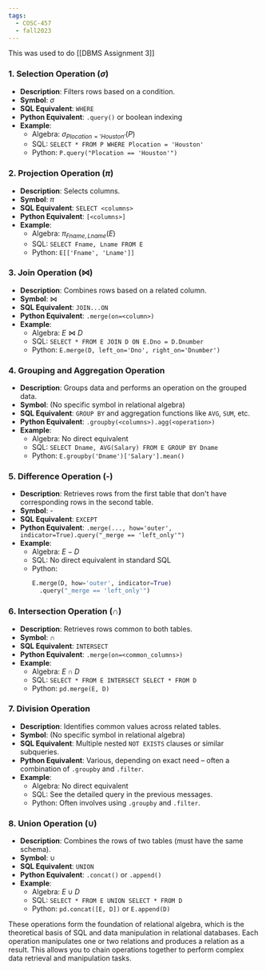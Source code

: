 ```yaml
---
tags:
  - COSC-457
  - fall2023
---
```


This was used to do [[DBMS Assignment 3]]

### 1. Selection Operation ($\sigma$)
- **Description**: Filters rows based on a condition.
- **Symbol**: $\sigma$
- **SQL Equivalent**: `WHERE`
- **Python Equivalent**: `.query()` or boolean indexing
- **Example**: 
  - Algebra: $\sigma_{Plocation = 'Houston'}(P)$
  - SQL: `SELECT * FROM P WHERE Plocation = 'Houston'`
  - Python: `P.query("Plocation == 'Houston'")`

### 2. Projection Operation ($\pi$)
- **Description**: Selects columns.
- **Symbol**: $\pi$
- **SQL Equivalent**: `SELECT <columns>`
- **Python Equivalent**: `[<columns>]`
- **Example**: 
  - Algebra: $\pi_{Fname, Lname}(E)$
  - SQL: `SELECT Fname, Lname FROM E`
  - Python: `E[['Fname', 'Lname']]`

### 3. Join Operation ($\bowtie$)
- **Description**: Combines rows based on a related column.
- **Symbol**: $\bowtie$
- **SQL Equivalent**: `JOIN...ON`
- **Python Equivalent**: `.merge(on=<column>)`
- **Example**: 
  - Algebra: $E \bowtie D$
  - SQL: `SELECT * FROM E JOIN D ON E.Dno = D.Dnumber`
  - Python: `E.merge(D, left_on='Dno', right_on='Dnumber')`

### 4. Grouping and Aggregation Operation 
- **Description**: Groups data and performs an operation on the grouped data.
- **Symbol**: (No specific symbol in relational algebra)
- **SQL Equivalent**: `GROUP BY` and aggregation functions like `AVG`, `SUM`, etc.
- **Python Equivalent**: `.groupby(<columns>).agg(<operation>)`
- **Example**: 
  - Algebra: No direct equivalent
  - SQL: `SELECT Dname, AVG(Salary) FROM E GROUP BY Dname`
  - Python: `E.groupby('Dname')['Salary'].mean()`

### 5. Difference Operation (-)
- **Description**: Retrieves rows from the first table that don't have corresponding rows in the second table.
- **Symbol**: -
- **SQL Equivalent**: `EXCEPT`
- **Python Equivalent**: `.merge(..., how='outer', indicator=True).query("_merge == 'left_only'")`
- **Example**: 
  - Algebra: $E - D$
  - SQL: No direct equivalent in standard SQL
  - Python: 
    ```python
    E.merge(D, how='outer', indicator=True)
      .query("_merge == 'left_only'")
    ```

### 6. Intersection Operation ($\cap$)
- **Description**: Retrieves rows common to both tables.
- **Symbol**: $\cap$
- **SQL Equivalent**: `INTERSECT`
- **Python Equivalent**: `.merge(on=<common_columns>)`
- **Example**: 
  - Algebra: $E \cap D$
  - SQL: `SELECT * FROM E INTERSECT SELECT * FROM D`
  - Python: `pd.merge(E, D)`

### 7. Division Operation
- **Description**: Identifies common values across related tables.
- **Symbol**: (No specific symbol in relational algebra)
- **SQL Equivalent**: Multiple nested `NOT EXISTS` clauses or similar subqueries.
- **Python Equivalent**: Various, depending on exact need – often a combination of `.groupby` and `.filter`.
- **Example**: 
  - Algebra: No direct equivalent
  - SQL: See the detailed query in the previous messages.
  - Python: Often involves using `.groupby` and `.filter`.

### 8. Union Operation ($\cup$)
- **Description**: Combines the rows of two tables (must have the same schema).
- **Symbol**: $\cup$
- **SQL Equivalent**: `UNION`
- **Python Equivalent**: `.concat()` or `.append()`
- **Example**: 
  - Algebra: $E \cup D$
  - SQL: `SELECT * FROM E UNION SELECT * FROM D`
  - Python: `pd.concat([E, D])` or `E.append(D)`

These operations form the foundation of relational algebra, which is the theoretical basis of SQL and data manipulation in relational databases. Each operation manipulates one or two relations and produces a relation as a result. This allows you to chain operations together to perform complex data retrieval and manipulation tasks.